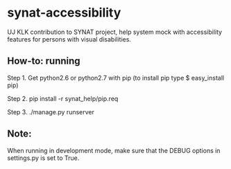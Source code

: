 synat-accessibility
===================

UJ KLK contribution to SYNAT project, help system mock with accessibility features for persons with visual disabilities.



How-to: running
---------------

Step 1. Get python2.6 or python2.7 with pip (to install pip type $ easy_install pip)

Step 2. pip install -r synat_help/pip.req

Step 3. ./manage.py runserver

Note:
-----
When running in development mode, make sure that the DEBUG options in settings.py is set to True.
